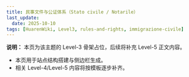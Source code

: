 ```yaml
---
title: 民事文件与公证体系（Stato civile / Notarile）
last_update:
  date: 2025-10-10
tags: [HuarenWiki, Level3, rules-and-rights, immigrazione-civile]
---
```

**说明：** 本页为该主题的 Level-3 骨架占位，后续将补充 Level-5 正文内容。

- 本页用于站点结构搭建与侧边栏生成。
- 相关 Level-4/Level-5 内容将按模板逐步补齐。
